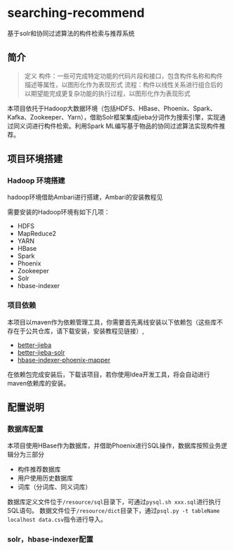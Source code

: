 # searching-recommend
基于solr和协同过滤算法的构件检索与推荐系统  

## 简介

> 定义
> 构件：一些可完成特定功能的代码片段和接口，包含构件名称和构件描述等属性，以图形化作为表现形式
流程：构件以线性关系进行组合后的以期望能完成更复杂功能的执行过程，以图形化作为表现形式

本项目依托于Hadoop大数据环境（包括HDFS、HBase、Phoenix、Spark、Kafka、Zookeeper、Yarn），借助Solr框架集成jieba分词作为搜索引擎，实现通过同义词进行构件检索。利用Spark ML编写基于物品的协同过滤算法实现构件推荐。

## 项目环境搭建

### Hadoop 环境搭建

hadoop环境借助Ambari进行搭建，Ambari的安装教程见

[Ambari 2.6.x 本地仓库搭建和离线安装]: https://glassywing.github.io/2018/04/01/blog-02/

需要安装的Hadoop环境有如下几项：

- HDFS
- MapReduce2
- YARN
- HBase
- Spark
- Phoenix
- Zookeeper
- Solr
- hbase-indexer

### 项目依赖

本项目以maven作为依赖管理工具，你需要首先离线安装以下依赖包（这些库不存在于公共仓库，请下载安装，安装教程见链接）,

- [better-jieba](https://github.com/GlassyWing/better-jieba)
- [better-jieba-solr]( https://github.com/GlassyWing/better-jieba-solr)
- [hbase-indexer-phoenix-mapper](https://github.com/GlassyWing/hbase-indexer-phoenix-mapper)

在依赖包完成安装后，下载该项目，若你使用Idea开发工具，将会自动进行maven依赖库的安装。

## 配置说明

### 数据库配置

本项目使用HBase作为数据库，并借助Phoenix进行SQL操作，数据库按照业务逻辑分为三部分

- 构件推荐数据库
- 用户使用历史数据库
- 词库（分词库、同义词库）

数据库定义文件位于`/resource/sql`目录下，可通过`pysql.sh xxx.sql`进行执行SQL语句。
数据文件位于`/resource/dict`目录下，通过`psql.py -t tableName localhost data.csv`指令进行导入。

### solr，hbase-indexer配置
